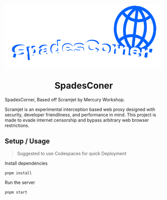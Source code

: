 <p align="center"><img src="SpadesCornerLogoV1.png" height="200"></p>

<h1 align="center">SpadesConer</h1>

SpadesCorner, Based off Scramjet by Mercury Workshop.

Scramjet is an experimental interception based web proxy designed with security, developer friendliness, and performance in mind. This project is made to evade internet censorship and bypass arbitrary web browser restrictions.

## Setup / Usage

>Suggested to use Codespaces for quick Deployment

Install dependencies
```
pnpm install
```

Run the server
```
pnpm start
```

